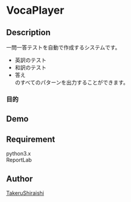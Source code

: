 VocaPlayer
====

## Description

一問一答テストを自動で作成するシステムです。 
- 英訳のテスト 
- 和訳のテスト 
- 答え  
のすべてのパターンを出力することができます。

### 目的  
   

## Demo

## Requirement
python3.x  
ReportLab

## Author

[TakeruShiraishi](https://github.com/TakeruShiraishi)
